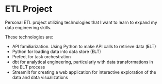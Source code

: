 # ETL Project
Personal ETL project utilizing technologies that I want to learn to expand my data engineering skills.

These technologies are:
- API familiarization. Using Python to make API calls to retrieve data (**E**LT)
- Python for loading data into data store (E**L**T)
- Prefect for task orchestration
- dbt for analytical engineering, particularly with data transformations in the EL**T** process
- Streamlit for creating a web application for interactive exploration of the data and data visualizations

